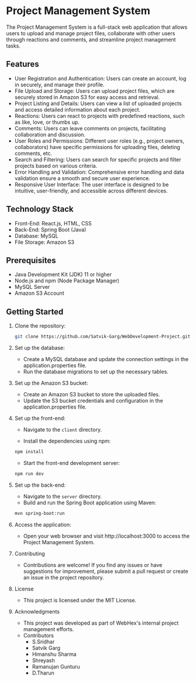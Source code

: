 # Project Management System

The Project Management System is a full-stack web application that allows users to upload and manage project files, collaborate with other users through reactions and comments, and streamline project management tasks.

## Features

- User Registration and Authentication: Users can create an account, log in securely, and manage their profile.
- File Upload and Storage: Users can upload project files, which are securely stored in Amazon S3 for easy access and retrieval.
- Project Listing and Details: Users can view a list of uploaded projects and access detailed information about each project.
- Reactions: Users can react to projects with predefined reactions, such as like, love, or thumbs up.
- Comments: Users can leave comments on projects, facilitating collaboration and discussion.
- User Roles and Permissions: Different user roles (e.g., project owners, collaborators) have specific permissions for uploading files, deleting comments, etc.
- Search and Filtering: Users can search for specific projects and filter projects based on various criteria.
- Error Handling and Validation: Comprehensive error handling and data validation ensure a smooth and secure user experience.
- Responsive User Interface: The user interface is designed to be intuitive, user-friendly, and accessible across different devices.

## Technology Stack

- Front-End: React.js, HTML, CSS
- Back-End: Spring Boot (Java)
- Database: MySQL
- File Storage: Amazon S3

## Prerequisites

- Java Development Kit (JDK) 11 or higher
- Node.js and npm (Node Package Manager)
- MySQL Server
- Amazon S3 Account

## Getting Started

1. Clone the repository:

   ```bash
   git clone https://github.com/Satvik-Garg/WebDevelopment-Project.git
   ```

2. Set up the database:

    - Create a MySQL database and update the connection settings in the application.properties file.
    - Run the database migrations to set up the necessary tables.

3. Set up the Amazon S3 bucket:

    - Create an Amazon S3 bucket to store the uploaded files.
    - Update the S3 bucket credentials and configuration in the application.properties file.

4. Set up the front-end:

    - Navigate to the `client` directory.

    - Install the dependencies using npm:
    ```bash
    npm install
    ```
    - Start the front-end development server:
    ```bash
    npm run dev
    ```

5. Set up the back-end:

    - Navigate to the `server` directory.
    - Build and run the Spring Boot application using Maven:
    ```bash
    mvn spring-boot:run
    ```

6. Access the application:

    - Open your web browser and visit http://localhost:3000 to access the Project Management System.
    
7. Contributing
    - Contributions are welcome! If you find any issues or have suggestions for improvement, please submit a pull request or create an issue in the project repository.

8. License
    - This project is licensed under the MIT License.

9. Acknowledgments
    - This project was developed as part of WebHex's internal project management efforts.
    - Contributors
        - S.Sridhar
        - Satvik Garg
        - Himanshu Sharma
        - Shreyash 
        - Ramanujan Gunturu
        - D.Tharun
